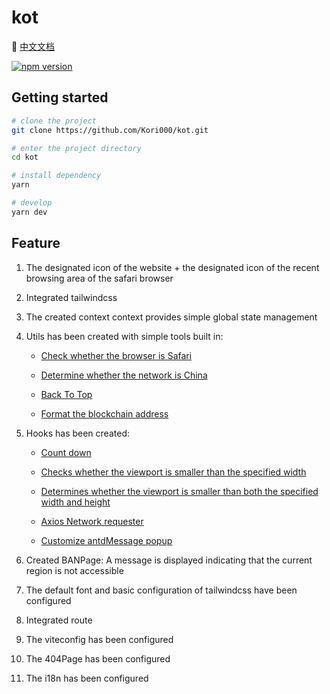 # kot

👀 [中文文档](https://github.com/Kori000/kot/blob/main/README_Zh.md)

<div align="left">

[![npm version](https://img.shields.io/npm/v/kot-remove-i18n.svg?style=flat-square)](https://www.npmjs.org/package/kot-remove-i18n)

</div>

## Getting started

```bash
# clone the project
git clone https://github.com/Kori000/kot.git

# enter the project directory
cd kot

# install dependency
yarn

# develop
yarn dev
```

## Feature

1. The designated icon of the website + the designated icon of the recent browsing area of the safari browser
2. Integrated tailwindcss
3. The created context context provides simple global state management
4. Utils has been created with simple tools built in:

   - [Check whether the browser is Safari](https://github.com/Kori000/kot/tree/main/src/utils/IsSafari.jsx)

   - [Determine whether the network is China](https://github.com/Kori000/kot/tree/main/src/utils/IsZh.jsx)

   - [Back To Top](https://github.com/Kori000/kot/tree/main/src/utils/UpToTop.jsx)

   - [Format the blockchain address](https://github.com/Kori000/kot/tree/main/src/utils/ShortAddress.jsx)

5. Hooks has been created:

   - [Count down](https://github.com/Kori000/kot/tree/main/src/hooks/useCountdown.jsx)

   - [Checks whether the viewport is smaller than the specified width](https://github.com/Kori000/kot/tree/main/src/hooks/useLessWidth.jsx)

   - [Determines whether the viewport is smaller than both the specified width and height](https://github.com/Kori000/kot/tree/main/src/hooks/useMonitor.jsx)

   - [Axios Network requester](https://github.com/Kori000/kot/tree/main/src/hooks/useRequest.jsx)

   - [Customize antdMessage popup](https://github.com/Kori000/kot/tree/main/src/hooks/useAntdCustomMessage.jsx)

6. Created BANPage: A message is displayed indicating that the current region is not accessible
7. The default font and basic configuration of tailwindcss have been configured
8. Integrated route
9. The viteconfig has been configured
10. The 404Page has been configured
11. The i18n has been configured
